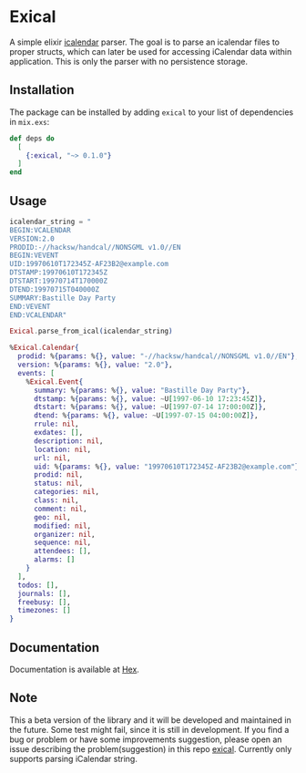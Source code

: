 # Exical

A simple elixir [icalendar](https://tools.ietf.org/html/rfc5545) parser.
The goal is to parse an icalendar files to proper structs, which can later be used for accessing iCalendar data within application.
This is only the parser with no persistence storage.

## Installation

The package can be installed by adding `exical` to your list of dependencies in `mix.exs`:

```elixir
def deps do
  [
    {:exical, "~> 0.1.0"}
  ]
end
```

## Usage 
```elixir
icalendar_string = "
BEGIN:VCALENDAR
VERSION:2.0
PRODID:-//hacksw/handcal//NONSGML v1.0//EN
BEGIN:VEVENT
UID:19970610T172345Z-AF23B2@example.com
DTSTAMP:19970610T172345Z
DTSTART:19970714T170000Z
DTEND:19970715T040000Z
SUMMARY:Bastille Day Party
END:VEVENT
END:VCALENDAR"

Exical.parse_from_ical(icalendar_string)

%Exical.Calendar{
  prodid: %{params: %{}, value: "-//hacksw/handcal//NONSGML v1.0//EN"},
  version: %{params: %{}, value: "2.0"},
  events: [
    %Exical.Event{
      summary: %{params: %{}, value: "Bastille Day Party"},
      dtstamp: %{params: %{}, value: ~U[1997-06-10 17:23:45Z]},
      dtstart: %{params: %{}, value: ~U[1997-07-14 17:00:00Z]},
      dtend: %{params: %{}, value: ~U[1997-07-15 04:00:00Z]},
      rrule: nil,
      exdates: [],
      description: nil,
      location: nil,
      url: nil,
      uid: %{params: %{}, value: "19970610T172345Z-AF23B2@example.com"},
      prodid: nil,
      status: nil,
      categories: nil,
      class: nil,
      comment: nil,
      geo: nil,
      modified: nil,
      organizer: nil,
      sequence: nil,
      attendees: [],
      alarms: []
    }
  ],
  todos: [],
  journals: [],
  freebusy: [],
  timezones: []
}   
```    
## Documentation

Documentation is available at [Hex](https://hexdocs.pm/exical).
## Note
This a beta version of the library and it will be developed and maintained in the future.
Some test might fail, since it is still in development.
If you find a bug or problem or have some improvements suggestion, please open an issue describing the problem(suggestion) in this repo [exical](https://github.com/MigaduMail/exical).
Currently only supports parsing iCalendar string.

